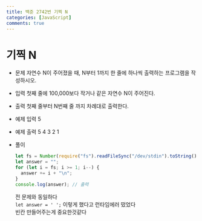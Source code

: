 ```yaml
---
title: 백준 2742번 기찍 N
categories: [JavaScript]
comments: true
---
```


# 기찍 N

- 문제
  자연수 N이 주어졌을 때, N부터 1까지 한 줄에 하나씩 출력하는 프로그램을 작성하시오.

- 입력
  첫째 줄에 100,000보다 작거나 같은 자연수 N이 주어진다.

- 출력
  첫째 줄부터 N번째 줄 까지 차례대로 출력한다.

- 예제 입력
  5

- 예제 출력
  5
  4
  3
  2
  1

- 풀이

  ```javascript
  let fs = Number(require("fs").readFileSync("/dev/stdin").toString());
  let answer = "";
  for (let i = fs; i >= 1; i--) {
    answer += i + "\n";
  }
  console.log(answer); // 출력
  ```

  전 문제와 동일하다  
   `let answer = ' ';` 이렇게 했다고 런타임에러 떴었다  
   빈칸 만들어주는게 중요한것같다
